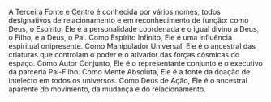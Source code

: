﻿A Terceira Fonte e Centro é conhecida por vários nomes, todos designativos de relacionamento e em reconhecimento de função: como Deus, o Espírito, Ele é a  personalidade coordenada e o igual divino a Deus, o Filho, e a Deus, o Pai. Como Espírito Infinito, Ele é uma influência espiritual onipresente. Como Manipulador Universal, Ele é o ancestral das criaturas que controlam o poder e o ativador das forças cósmicas do espaço. Como Autor Conjunto, Ele é o representante conjunto e o executivo da parceria Pai-Filho. Como Mente Absoluta, Ele é a fonte da doação de intelecto em todos os universos. Como Deus de Ação, Ele é o ancestral aparente do movimento, da mudança e do relacionamento.